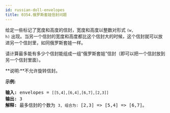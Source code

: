 ```yaml
---
id: russian-doll-envelopes
title: 0354.俄罗斯套娃信封问题
---
```

给定一些标记了宽度和高度的信封，宽度和高度以整数对形式 <code>(w, h)</code> 出现。当另一个信封的宽度和高度都比这个信封大的时候，这个信封就可以放进另一个信封里，如同俄罗斯套娃一样。

请计算最多能有多少个信封能组成一组“俄罗斯套娃”信封（即可以把一个信封放到另一个信封里面）。

**说明:**不允许旋转信封。

**示例:**


<pre><strong>输入:</strong> envelopes = <code>[[5,4],[6,4],[6,7],[2,3]]</code><br/><strong>输出:</strong> 3 <br/><strong>解释:</strong> 最多信封的个数为 <code>3, 组合为: </code>[2,3] =&gt; [5,4] =&gt; [6,7]。<br/></pre>

